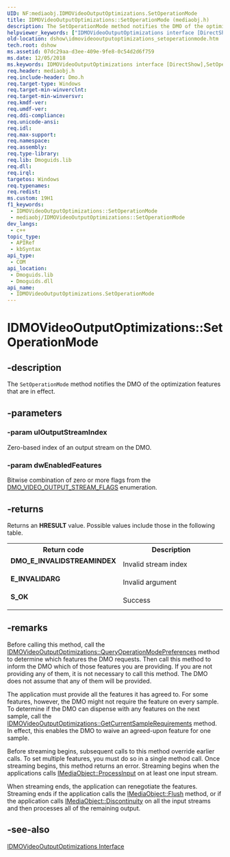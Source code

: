 ```yaml
---
UID: NF:mediaobj.IDMOVideoOutputOptimizations.SetOperationMode
title: IDMOVideoOutputOptimizations::SetOperationMode (mediaobj.h)
description: The SetOperationMode method notifies the DMO of the optimization features that are in effect.
helpviewer_keywords: ["IDMOVideoOutputOptimizations interface [DirectShow]","SetOperationMode method","IDMOVideoOutputOptimizations.SetOperationMode","IDMOVideoOutputOptimizations::SetOperationMode","IDMOVideoOutputOptimizationsSetOperationMode","SetOperationMode","SetOperationMode method [DirectShow]","SetOperationMode method [DirectShow]","IDMOVideoOutputOptimizations interface","dshow.idmovideooutputoptimizations_setoperationmode","mediaobj/IDMOVideoOutputOptimizations::SetOperationMode"]
old-location: dshow\idmovideooutputoptimizations_setoperationmode.htm
tech.root: dshow
ms.assetid: 07dc29aa-d3ee-409e-9fe8-0c54d2d6f759
ms.date: 12/05/2018
ms.keywords: IDMOVideoOutputOptimizations interface [DirectShow],SetOperationMode method, IDMOVideoOutputOptimizations.SetOperationMode, IDMOVideoOutputOptimizations::SetOperationMode, IDMOVideoOutputOptimizationsSetOperationMode, SetOperationMode, SetOperationMode method [DirectShow], SetOperationMode method [DirectShow],IDMOVideoOutputOptimizations interface, dshow.idmovideooutputoptimizations_setoperationmode, mediaobj/IDMOVideoOutputOptimizations::SetOperationMode
req.header: mediaobj.h
req.include-header: Dmo.h
req.target-type: Windows
req.target-min-winverclnt: 
req.target-min-winversvr: 
req.kmdf-ver: 
req.umdf-ver: 
req.ddi-compliance: 
req.unicode-ansi: 
req.idl: 
req.max-support: 
req.namespace: 
req.assembly: 
req.type-library: 
req.lib: Dmoguids.lib
req.dll: 
req.irql: 
targetos: Windows
req.typenames: 
req.redist: 
ms.custom: 19H1
f1_keywords:
 - IDMOVideoOutputOptimizations::SetOperationMode
 - mediaobj/IDMOVideoOutputOptimizations::SetOperationMode
dev_langs:
 - c++
topic_type:
 - APIRef
 - kbSyntax
api_type:
 - COM
api_location:
 - Dmoguids.lib
 - Dmoguids.dll
api_name:
 - IDMOVideoOutputOptimizations.SetOperationMode
---
```


# IDMOVideoOutputOptimizations::SetOperationMode


## -description

The <code>SetOperationMode</code> method notifies the DMO of the optimization features that are in effect.

## -parameters

### -param ulOutputStreamIndex

Zero-based index of an output stream on the DMO.

### -param dwEnabledFeatures

Bitwise combination of zero or more flags from the <a href="/windows/desktop/api/mediaobj/ne-mediaobj-_dmo_video_output_stream_flags">DMO_VIDEO_OUTPUT_STREAM_FLAGS</a> enumeration.

## -returns

Returns an <b>HRESULT</b> value. Possible values include those in the following table.

<table>
<tr>
<th>Return code</th>
<th>Description</th>
</tr>
<tr>
<td width="40%">
<dl>
<dt><b>DMO_E_INVALIDSTREAMINDEX</b></dt>
</dl>
</td>
<td width="60%">
Invalid stream index

</td>
</tr>
<tr>
<td width="40%">
<dl>
<dt><b>E_INVALIDARG</b></dt>
</dl>
</td>
<td width="60%">
Invalid argument

</td>
</tr>
<tr>
<td width="40%">
<dl>
<dt><b>S_OK</b></dt>
</dl>
</td>
<td width="60%">
Success

</td>
</tr>
</table>

## -remarks

Before calling this method, call the <a href="/windows/desktop/api/mediaobj/nf-mediaobj-idmovideooutputoptimizations-queryoperationmodepreferences">IDMOVideoOutputOptimizations::QueryOperationModePreferences</a> method to determine which features the DMO requests. Then call this method to inform the DMO which of those features you are providing. If you are not providing any of them, it is not necessary to call this method. The DMO does not assume that any of them will be provided.

The application must provide all the features it has agreed to. For some features, however, the DMO might not require the feature on every sample. To determine if the DMO can dispense with any features on the next sample, call the <a href="/windows/desktop/api/mediaobj/nf-mediaobj-idmovideooutputoptimizations-getcurrentsamplerequirements">IDMOVideoOutputOptimizations::GetCurrentSampleRequirements</a> method. In effect, this enables the DMO to waive an agreed-upon feature for one sample.

Before streaming begins, subsequent calls to this method override earlier calls. To set multiple features, you must do so in a single method call. Once streaming begins, this method returns an error. Streaming begins when the applications calls <a href="/windows/desktop/api/mediaobj/nf-mediaobj-imediaobject-processinput">IMediaObject::ProcessInput</a> on at least one input stream.

When streaming ends, the application can renegotiate the features. Streaming ends if the application calls the <a href="/windows/desktop/api/mediaobj/nf-mediaobj-imediaobject-flush">IMediaObject::Flush</a> method, or if the application calls <a href="/windows/desktop/api/mediaobj/nf-mediaobj-imediaobject-discontinuity">IMediaObject::Discontinuity</a> on all the input streams and then processes all of the remaining output.

## -see-also

<a href="/windows/desktop/api/mediaobj/nn-mediaobj-idmovideooutputoptimizations">IDMOVideoOutputOptimizations Interface</a>